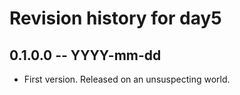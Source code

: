# Revision history for day5

## 0.1.0.0  -- YYYY-mm-dd

* First version. Released on an unsuspecting world.
